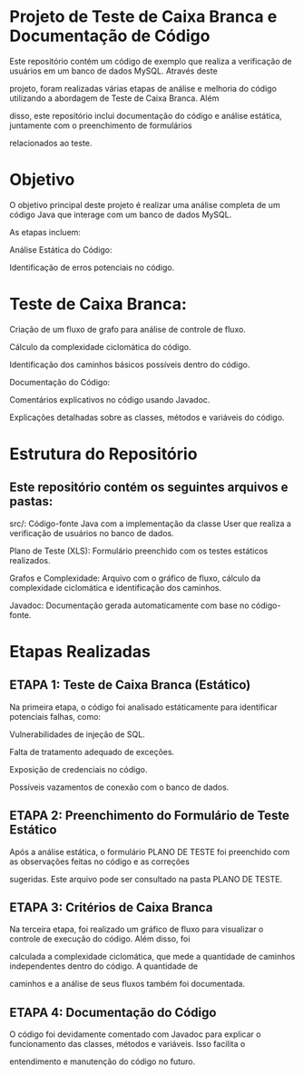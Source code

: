 # Projeto de Teste de Caixa Branca e Documentação de Código

Este repositório contém um código de exemplo que realiza a verificação de usuários em um banco de dados MySQL. Através deste

projeto, foram realizadas várias etapas de análise e melhoria do código utilizando a abordagem de Teste de Caixa Branca. Além 

disso, este repositório inclui documentação do código e análise estática, juntamente com o preenchimento de formulários 

relacionados ao teste.

# Objetivo

O objetivo principal deste projeto é realizar uma análise completa de um código Java que interage com um banco de dados MySQL. 

As etapas incluem:

Análise Estática do Código:

Identificação de erros potenciais no código.

# Teste de Caixa Branca:

Criação de um fluxo de grafo para análise de controle de fluxo.

Cálculo da complexidade ciclomática do código.

Identificação dos caminhos básicos possíveis dentro do código.

Documentação do Código:

Comentários explicativos no código usando Javadoc.

Explicações detalhadas sobre as classes, métodos e variáveis do código.

# Estrutura do Repositório

## Este repositório contém os seguintes arquivos e pastas:

src/: Código-fonte Java com a implementação da classe User que realiza a verificação de usuários no banco de dados.

Plano de Teste (XLS): Formulário preenchido com os testes estáticos realizados.

Grafos e Complexidade: Arquivo com o gráfico de fluxo, cálculo da complexidade ciclomática e identificação dos caminhos.

Javadoc: Documentação gerada automaticamente com base no código-fonte.

# Etapas Realizadas

## ETAPA 1: Teste de Caixa Branca (Estático)

Na primeira etapa, o código foi analisado estáticamente para identificar potenciais falhas, como:

Vulnerabilidades de injeção de SQL.

Falta de tratamento adequado de exceções.

Exposição de credenciais no código.

Possíveis vazamentos de conexão com o banco de dados.

## ETAPA 2: Preenchimento do Formulário de Teste Estático

Após a análise estática, o formulário PLANO DE TESTE foi preenchido com as observações feitas no código e as correções 

sugeridas. Este arquivo pode ser consultado na pasta PLANO DE TESTE.

## ETAPA 3: Critérios de Caixa Branca

Na terceira etapa, foi realizado um gráfico de fluxo para visualizar o controle de execução do código. Além disso, foi

calculada a complexidade ciclomática, que mede a quantidade de caminhos independentes dentro do código. A quantidade de 

caminhos e a análise de seus fluxos também foi documentada.

## ETAPA 4: Documentação do Código

O código foi devidamente comentado com Javadoc para explicar o funcionamento das classes, métodos e variáveis. Isso facilita o 

entendimento e manutenção do código no futuro.





